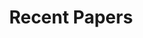 ---
widget: pages
headless: true
weight: 20

title: Recent Papers
subtitle:

content:
  count: 0
  filters:
    author: ''
    category: ''
    exclude_featured: false
    publication_type: ''
    tag: 'Digital Fabrication'
  offset: 0
  order: desc
  page_type: 
design:
  view: 2
  columns: '1'
---